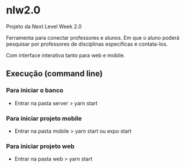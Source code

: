 # nlw2.0
Projeto da Next Level Week 2.0

Ferramenta para conectar professores e alunos. Em que o aluno poderá pesquisar por professores de disciplinas específicas e contata-los.

Com interface interativa tanto para web e mobile.

## Execução (command line)

### Para iniciar o banco
* Entrar na pasta server > yarn start

### Para iniciar projeto mobile

* Entrar na pasta mobile > yarn start ou expo start

### Para iniciar projeto web

* Entrar na pasta web > yarn start
